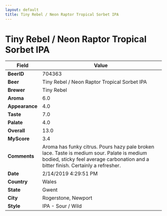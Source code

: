 ```yaml
---
layout: default
title: Tiny Rebel / Neon Raptor Tropical Sorbet IPA
---
```


# Tiny Rebel / Neon Raptor Tropical Sorbet IPA

| Field         | Value     |
|---------------|-----------|
| **BeerID** | 704363 |
| **Beer** | Tiny Rebel / Neon Raptor Tropical Sorbet IPA |
| **Brewer** | Tiny Rebel |
| **Aroma** | 6.0 |
| **Appearance** | 4.0 |
| **Taste** | 7.0 |
| **Palate** | 4.0 |
| **Overall** | 13.0 |
| **MyScore** | 3.4 |
| **Comments** | Aroma has funky citrus. Pours hazy pale broken lace. Taste is medium sour. Palate is medium bodied, sticky feel average carbonation and a bitter finish. Certainly a refresher. |
| **Date** | 2/14/2019 4:29:51 PM |
| **Country** | Wales |
| **State** | Gwent |
| **City** | Rogerstone, Newport |
| **Style** | IPA - Sour / Wild |
